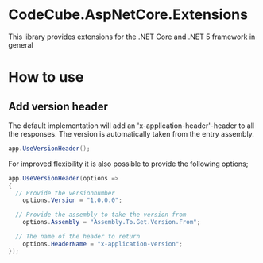 # CodeCube.AspNetCore.Extensions
This library provides extensions for the .NET Core and .NET 5 framework in general

# How to use

## Add version header

The default implementation will add an 'x-application-header'-header to all the responses. The version is automatically taken from the entry assembly.
``` C#
app.UseVersionHeader();
```

For improved flexibility it is also possible to provide the following options;
```C#
app.UseVersionHeader(options =>
{
  // Provide the versionnumber
    options.Version = "1.0.0.0";

  // Provide the assembly to take the version from
    options.Assembly = "Assembly.To.Get.Version.From";

  // The name of the header to return
    options.HeaderName = "x-application-version";
});
```
